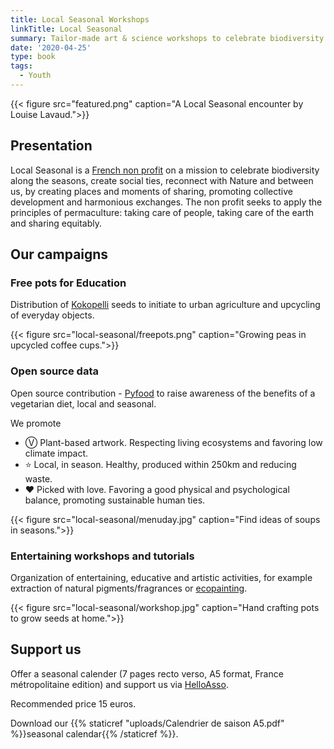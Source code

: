 ```yaml
---
title: Local Seasonal Workshops
linkTitle: Local Seasonal
summary: Tailor-made art & science workshops to celebrate biodiversity along the seasons, for youth and general public.
date: '2020-04-25'
type: book
tags:
  - Youth
---
```


{{< figure src="featured.png" caption="A Local Seasonal encounter by Louise Lavaud.">}}

## Presentation

Local Seasonal is a [French non profit](https://www.journal-officiel.gouv.fr/associations/detail-annonce/associations_b/20200022/840) on a mission to celebrate biodiversity along the seasons, create social ties, reconnect with Nature and between us, by creating places and moments of sharing, promoting collective development and harmonious exchanges. The non profit seeks to apply the principles of permaculture: taking care of people, taking care of the earth and sharing equitably.

## Our campaigns

### Free pots for Education

Distribution of [Kokopelli](https://kokopelli-semences.fr/fr/) seeds to initiate to urban agriculture and upcycling of everyday objects.

{{< figure src="local-seasonal/freepots.png" caption="Growing peas in upcycled coffee cups.">}}

### Open source data

Open source contribution - [Pyfood](https://pyfood.readthedocs.io/fr/latest/) to raise awareness of the benefits of a vegetarian diet, local and seasonal.

We promote
- Ⓥ Plant-based artwork. Respecting living ecosystems and favoring low climate impact.
- ⭐ Local, in season. Healthy, produced within 250km and reducing waste.
- ❤ Picked with love. Favoring a good physical and psychological balance, promoting sustainable human ties.

{{< figure src="local-seasonal/menuday.jpg" caption="Find ideas of soups in seasons.">}}

### Entertaining workshops and tutorials

Organization of entertaining, educative and artistic activities, for example extraction of natural pigments/fragrances or [ecopainting](https://www.behance.net/gallery/104451387/Palette-di-Stagione).

{{< figure src="local-seasonal/workshop.jpg" caption="Hand crafting pots to grow seeds at home.">}}

## Support us

Offer a seasonal calender (7 pages recto verso, A5 format, France métropolitaine edition) and support us via [HelloAsso](https://www.helloasso.com/associations/local-seasonal).

Recommended price 15 euros.

Download our {{% staticref "uploads/Calendrier de saison A5.pdf" %}}seasonal calendar{{% /staticref %}}.
